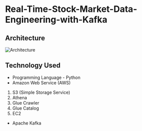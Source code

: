# Real-Time-Stock-Market-Data-Engineering-with-Kafka


## Architecture 
![Architecture](https://github.com/KhushJani/Real-Time-Stock-Market-Data-Engineering-with-Kafka/assets/88198216/46a712c8-0580-48e5-88a0-1dce4fbad89c)


## Technology Used
- Programming Language - Python
- Amazon Web Service (AWS)
1. S3 (Simple Storage Service)
2. Athena
3. Glue Crawler
4. Glue Catalog
5. EC2
- Apache Kafka
